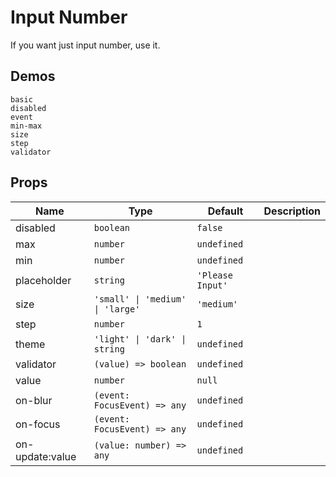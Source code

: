 # Input Number

If you want just input number, use it.

## Demos

```demo
basic
disabled
event
min-max
size
step
validator
```

## Props

| Name | Type | Default | Description |
| --- | --- | --- | --- |
| disabled | `boolean` | `false` |  |
| max | `number` | `undefined` |  |
| min | `number` | `undefined` |  |
| placeholder | `string` | `'Please Input'` |  |
| size | `'small' \| 'medium' \| 'large'` | `'medium'` |  |
| step | `number` | `1` |  |
| theme | `'light' \| 'dark' \| string` | `undefined` |  |
| validator | `(value) => boolean` | `undefined` |  |
| value | `number` | `null` |  |
| on-blur | `(event: FocusEvent) => any` | `undefined` |  |
| on-focus | `(event: FocusEvent) => any` | `undefined` |  |
| on-update:value | `(value: number) => any` | `undefined` |  |
